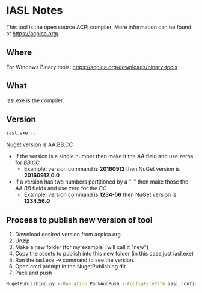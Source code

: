 # IASL Notes

This tool is the open source ACPI compiler.  More information can be found at https://acpica.org/

## Where

For Windows Binary tools: https://acpica.org/downloads/binary-tools

## What

iasl.exe is the compiler.

## Version

``` cmd
iasl.exe -v
```
Nuget version is AA.BB.CC

* If the version is a single number then make it the _AA_ field and use zeros for _BB.CC_
  * Example:  version command is **20160912**  then NuGet version is **20160912.0.0**
* If a version has two numbers partitioned by a "-" then make those the _AA.BB_ fields and use zero for the _CC_
  * Example: version command is **1234-56** then NuGet version is **1234.56.0**


## Process to publish new version of tool

1. Download desired version from acpica.org
2. Unzip
3. Make a new folder (for my example I will call it "new")
4. Copy the assets to publish into this new folder (in this case just iasl.exe)
5. Run the iasl.exe -v command to see the version.
6. Open cmd prompt in the NugetPublishing dir
7. Pack and push
  ```cmd
  NugetPublishing.py --Operation PackAndPush --ConfigFilePath iasl.config.json --Version <nuget version here> --InputFolderPath <path to newly created folder here>  --ApiKey <your key here>
  ```
